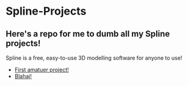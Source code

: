 # Spline-Projects

## Here's a repo for me to dumb all my Spline projects!
Spline is a free, easy-to-use 3D modelling software for anyone to use! 
- <a href = "https://my.spline.design/amongus-134dd3708adab256d438a0fcd4c8a4e1/">First amatuer project!</a>
- <a href = "https://my.spline.design/blahag-24bfd01418e0bcba66a2fd0a9cb2aedf/">Blahaj!</a>
